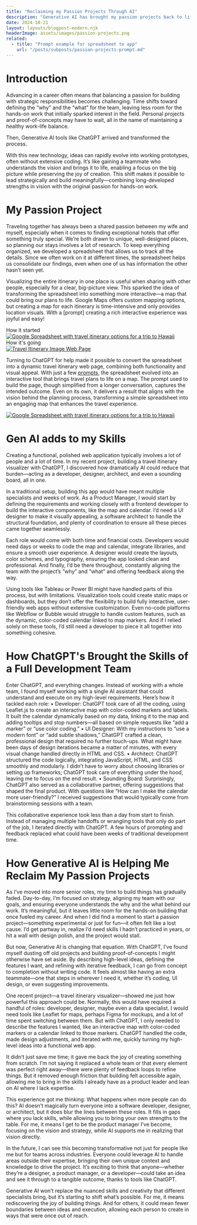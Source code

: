 ```yaml
---
title: "Reclaiming my Passion Projects Through AI"
description: "Generative AI has brought my passion projects back to life. As a VP focused on strategy, my time to build has dwindled, but with ChatGPT acting as developer, designer, and collaborator, I can now turn high-level ideas into real applications without writing code. It’s a game-changer, enabling anyone to create without boundaries."
date: 2024-10-21
layout: layouts/blogpost-modern.njk
headerImage: assets/images/passion-projects.png
related:
  - title: "Prompt example for spreadsheet to app"
    url: "/posts/subposts/passion-projects-prompt.md"
---
```


# Introduction

Advancing in a career often means that balancing a passion for building with strategic responsibilities becomes challenging. Time shifts toward defining the “why” and the “what” for the team, leaving less room for the hands-on work that initially sparked interest in the field. Personal projects and proof-of-concepts may have to wait, all in the name of maintaining a healthy work-life balance.

Then, Generative AI tools like ChatGPT arrived and transformed the process.

With this new technology, ideas can rapidly evolve into working prototypes, often without extensive coding. It’s like gaining a teammate who understands the vision and brings it to life, enabling a focus on the big picture while preserving the joy of creation. This shift makes it possible to lead strategically and build meaningfully—combining long-developed strengths in vision with the original passion for hands-on work.

# My Passion Project

Traveling together has always been a shared passion between my wife and myself, especially when it comes to finding exceptional hotels that offer something truly special. We’re both drawn to unique, well-designed places, so planning our stays involves a lot of research. To keep everything organized, we developed a spreadsheet that allows us to track all the details. Since we often work on it at different times, the spreadsheet helps us consolidate our findings, even when one of us has information the other hasn’t seen yet.

Visualizing the entire itinerary in one place is useful when sharing with other people, especially for a clear, big-picture view. This sparked the idea of transforming the spreadsheet into something more interactive—a map that could bring our plans to life. Google Maps offers custom mapping options, but creating a map for each itinerary is time-intensive and only provides location visuals. With a [prompt] creating a rich interactive experience was joyful and easy!

<div class="image-row">
  <div class="image-container">
    <div class="image-caption">How it started</div>
	<a href="/assets/images/passion-projects/travel-options-sheet.png" target="_blank">
      <img src="/assets/images/passion-projects/travel-options-sheet.png" alt="Google Spreadsheet with travel itinerary options for a trip to Hawaii" class="preview-image">
    </a>
  </div>
  
  <div class="image-container">
    <div class="image-caption">How it's going</div>
	<a href="/assets/images/passion-projects/travel-itinerary.png" target="_blank">
      <img src="/assets/images/passion-projects/travel-itinerary.png" alt="Travel Itinerary Image Web Page" class="preview-image">
    </a>
  </div>
</div>

Turning to ChatGPT for help made it possible to convert the spreadsheet into a dynamic travel itinerary web page, combining both functionality and visual appeal. With just a few [prompts](/posts/subposts/passion-projects-prompt/), the spreadsheet evolved into an interactive tool that brings travel plans to life on a map. The prompt used to build the page, though simplified from a longer conversation, captures the intended outcome. Even on its own, it delivers a result that aligns with the vision behind the planning process, transforming a simple spreadsheet into an engaging map that enhances the travel experience.

<div class="image-row">
  <a href="/assets/images/passion-projects/consistency.png" target="_blank" class="image-container">
    <img src="/assets/images/passion-projects/consistency.png" alt="Google Spreadsheet with travel itinerary options for a trip to Hawaii" class="preview-image">
  </a>
</div>

# Gen AI adds to my Skills

Creating a functional, polished web application typically involves a lot of people and a lot of time. In my recent project, building a travel itinerary visualizer with ChatGPT, I discovered how dramatically AI could reduce that burden—acting as a developer, designer, architect, and even a sounding board, all in one.

In a traditional setup, building this app would have meant multiple specialists and weeks of work. As a Product Manager, I would start by defining the requirements and working closely with a frontend developer to build the interactive components, like the map and calendar. I’d need a UI designer to make it visually appealing, a software architect to handle the structural foundation, and plenty of coordination to ensure all these pieces came together seamlessly.

Each role would come with both time and financial costs. Developers would need days or weeks to code the map and calendar, integrate libraries, and ensure a smooth user experience. A designer would create the layouts, color schemes, and typography, ensuring the app looked clean and professional. And finally, I’d be there throughout, constantly aligning the team with the project’s “why” and “what” and offering feedback along the way.

Using tools like Tableau or Power BI might have handled parts of this process, but with limitations. Visualization tools could create static maps or dashboards, but they don’t offer the flexibility to build fully interactive, user-friendly web apps without extensive customization. Even no-code platforms like Webflow or Bubble would struggle to handle custom features, such as the dynamic, color-coded calendar linked to map markers. And if I relied solely on these tools, I’d still need a developer to piece it all together into something cohesive.

# How ChatGPT's Brought the Skills of a Full Development Team

Enter ChatGPT, and everything changes. Instead of working with a whole team, I found myself working with a single AI assistant that could understand and execute on my high-level requirements. Here’s how it tackled each role:
• Developer: ChatGPT took care of all the coding, using Leaflet.js to create an interactive map with color-coded markers and labels. It built the calendar dynamically based on my data, linking it to the map and adding tooltips and stop numbers—all based on simple requests like “add a marker” or “use color coding.”
• UI Designer: With my instructions to “use a modern font” or “add subtle shadows,” ChatGPT crafted a clean, professional design that required no further touch-ups. What might have been days of design iterations became a matter of minutes, with every visual change handled directly in HTML and CSS.
• Architect: ChatGPT structured the code logically, integrating JavaScript, HTML, and CSS smoothly and modularly. I didn’t have to worry about choosing libraries or setting up frameworks; ChatGPT took care of everything under the hood, leaving me to focus on the end result.
• Sounding Board: Surprisingly, ChatGPT also served as a collaborative partner, offering suggestions that shaped the final product. With questions like “How can I make the calendar more user-friendly?” I received suggestions that would typically come from brainstorming sessions with a team.

This collaborative experience took less than a day from start to finish. Instead of managing multiple handoffs or wrangling tools that only do part of the job, I iterated directly with ChatGPT. A few hours of prompting and feedback replaced what could have been weeks of traditional development time.

# How Generative AI is Helping Me Reclaim My Passion Projects

As I’ve moved into more senior roles, my time to build things has gradually faded. Day-to-day, I’m focused on strategy, aligning my team with our goals, and ensuring everyone understands the why and the what behind our work. It’s meaningful, but it leaves little room for the hands-on building that once fueled my career. And when I did find a moment to start a passion project—something experimental or just for fun—it often felt like a lost cause. I’d get partway in, realize I’d need skills I hadn’t practiced in years, or hit a wall with design polish, and the project would stall.

But now, Generative AI is changing that equation. With ChatGPT, I’ve found myself dusting off old projects and building proof-of-concepts I might otherwise have set aside. By describing high-level ideas, defining the features I want, and refining with iterative feedback, I can go from concept to completion without writing code. It feels almost like having an extra teammate—one that steps in wherever I need it, whether it’s coding, UI design, or even suggesting improvements.

One recent project—a travel itinerary visualizer—showed me just how powerful this approach could be. Normally, this would have required a handful of roles: developer, designer, maybe even a data specialist. I would need tools like Leaflet for maps, perhaps Figma for mockups, and a lot of time spent switching between them. But with ChatGPT, I only needed to describe the features I wanted, like an interactive map with color-coded markers or a calendar linked to those markers. ChatGPT handled the code, made design adjustments, and iterated with me, quickly turning my high-level ideas into a functional web app.

It didn’t just save me time; it gave me back the joy of creating something from scratch. I’m not saying it replaced a whole team or that every element was perfect right away—there were plenty of feedback loops to refine things. But it removed enough friction that building felt accessible again, allowing me to bring in the skills I already have as a product leader and lean on AI where I lack expertise.

This experience got me thinking: What happens when more people can do this? AI doesn’t magically turn everyone into a software developer, designer, or architect, but it does blur the lines between these roles. It fills in gaps where you lack skills, while allowing you to bring your own strengths to the table. For me, it means I get to be the product manager I’ve become, focusing on the vision and strategy, while AI supports me in realizing that vision directly.

In the future, I can see this becoming transformative not just for people like me but for teams across industries. Everyone could leverage AI to handle areas outside their expertise, bringing their own unique context and knowledge to drive the project. It’s exciting to think that anyone—whether they’re a designer, a product manager, or a developer—could take an idea and see it through to a tangible outcome, thanks to tools like ChatGPT.

Generative AI won’t replace the nuanced skills and creativity that different specialists bring, but it’s starting to shift what’s possible. For me, it means rediscovering the joy of building things. And for others, it could mean fewer boundaries between ideas and execution, allowing each person to create in ways that were once out of reach.
